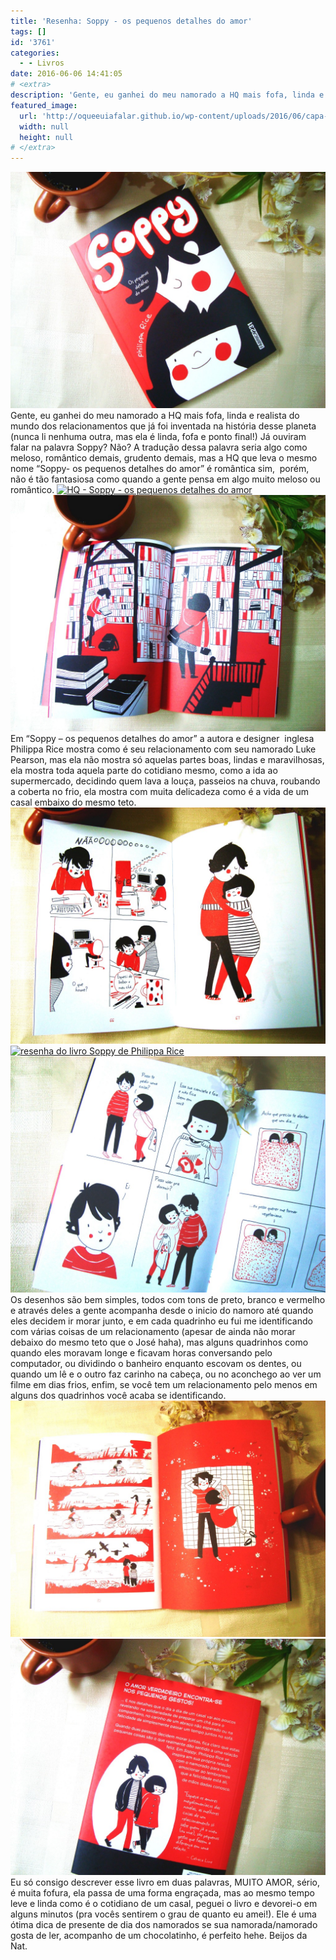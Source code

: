 ```yaml
---
title: 'Resenha: Soppy - os pequenos detalhes do amor'
tags: []
id: '3761'
categories:
  - - Livros
date: 2016-06-06 14:41:05
# <extra>
description: 'Gente, eu ganhei do meu namorado a HQ mais fofa, linda e realista do mundo dos relacionamentos que já foi inventada na história desse planeta (nunca li nenhuma outra, mas ela é linda, fofa e ponto final!) Já ouviram falar na palavra Soppy? Não? A tradução dessa palavra seria algo como meloso, romântico demais, grudento demais, mas a HQ que leva o mesmo nome “Soppy- os pequenos detalhes do amor” é romântica sim,  porém, não é tão fantasiosa como quando a gente pensa em algo muito meloso ou romântico. Em “Soppy – os pequenos detalhes do amor” a autora e designer  inglesa Philippa Rice mostra como é seu relacionamento com seu namorado Luke Pearson, mas ela não mostra só aquelas partes boas, lindas e maravilhosas, ela mostra toda aquela parte do cotidiano mesmo, como a ida ao supermercado, decidindo quem &hellip;'
featured_image: 
  url: 'http://oqueeuiafalar.github.io/wp-content/uploads/2016/06/capa-do-livro-Soppy-os-pequenos-detalhes-do-amor-1024x768.jpg'
  width: null
  height: null
# </extra>
---
```


[![resenha - soppy - os pequenos detalhes do amor](/wp-content/uploads/2016/06/capa-do-livro-Soppy-os-pequenos-detalhes-do-amor-1024x768.jpg)](/wp-content/uploads/2016/06/capa-do-livro-Soppy-os-pequenos-detalhes-do-amor.jpg) Gente, eu ganhei do meu namorado a HQ mais fofa, linda e realista do mundo dos relacionamentos que já foi inventada na história desse planeta (nunca li nenhuma outra, mas ela é linda, fofa e ponto final!) Já ouviram falar na palavra Soppy? Não? A tradução dessa palavra seria algo como meloso, romântico demais, grudento demais, mas a HQ que leva o mesmo nome “Soppy- os pequenos detalhes do amor” é romântica sim,  porém, não é tão fantasiosa como quando a gente pensa em algo muito meloso ou romântico. [![HQ - Soppy - os pequenos detalhes do amor](/wp-content/uploads/2016/06/páginas-do-livro-soppy-os-pequenos-detalhes-do-amor-1024x768.jpg)](/wp-content/uploads/2016/06/páginas-do-livro-soppy-os-pequenos-detalhes-do-amor.jpg) [![resumo - soppy - os pequenos detalhes do amor -HQ](/wp-content/uploads/2016/06/HQ-Soppy-os-pequenos-detalhes-do-amor-resenha-1024x768.jpg)](/wp-content/uploads/2016/06/HQ-Soppy-os-pequenos-detalhes-do-amor-resenha.jpg) Em “Soppy – os pequenos detalhes do amor” a autora e designer  inglesa Philippa Rice mostra como é seu relacionamento com seu namorado Luke Pearson, mas ela não mostra só aquelas partes boas, lindas e maravilhosas, ela mostra toda aquela parte do cotidiano mesmo, como a ida ao supermercado, decidindo quem lava a louça, passeios na chuva, roubando a coberta no frio, ela mostra com muita delicadeza como é a vida de um casal embaixo do mesmo teto. [![resumo - HQ - Soppy - Philipa Rice](/wp-content/uploads/2016/06/Soppy-os-pequenos-detalhes-do-amor-resenha-da-HQ-1024x768.jpg)](/wp-content/uploads/2016/06/Soppy-os-pequenos-detalhes-do-amor-resenha-da-HQ.jpg) [![resenha do livro Soppy de Philippa Rice](/wp-content/uploads/2016/06/páginas-da-HQ-soppy-os-pequenos-detalhes-do-amor-1024x768.jpg)](/wp-content/uploads/2016/06/páginas-da-HQ-soppy-os-pequenos-detalhes-do-amor.jpg) [![HQ - Soppy - os pequenos detalhes do amor - resenha ](/wp-content/uploads/2016/06/reseumo-Soppy-os-pequenos-detalhes-do-amor-1024x768.jpg)](/wp-content/uploads/2016/06/reseumo-Soppy-os-pequenos-detalhes-do-amor.jpg) Os desenhos são bem simples, todos com tons de preto, branco e vermelho e através deles a gente acompanha desde o inicio do namoro até quando eles decidem ir morar junto, e em cada quadrinho eu fui me identificando com várias coisas de um relacionamento (apesar de ainda não morar debaixo do mesmo teto que o José haha), mas alguns quadrinhos como quando eles moravam longe e ficavam horas conversando pelo computador, ou dividindo o banheiro enquanto escovam os dentes, ou quando um lê e o outro faz carinho na cabeça, ou no aconchego ao ver um filme em dias frios, enfim, se você tem um relacionamento pelo menos em alguns dos quadrinhos você acaba se identificando. [![Livro de Philippa Rice - Soppy - Os pequenos detalhes do amor](/wp-content/uploads/2016/06/Resenha-soppy-os-pequenos-detalhes-do-amor-de-Philippa-Rice-1024x768.jpg)](/wp-content/uploads/2016/06/Resenha-soppy-os-pequenos-detalhes-do-amor-de-Philippa-Rice.jpg)[![Contra capa da HQ - Soppy - os pequenos detalhes do amor - resenha](/wp-content/uploads/2016/06/contra-capa-do-livro-Soppy-os-pequenos-detalhes-do-amor-1024x768.jpg)](/wp-content/uploads/2016/06/contra-capa-do-livro-Soppy-os-pequenos-detalhes-do-amor.jpg) Eu só consigo descrever esse livro em duas palavras, MUITO AMOR, sério, é muita fofura, ela passa de uma forma engraçada, mas ao mesmo tempo leve e linda como é o cotidiano de um casal, peguei o livro e devorei-o em alguns minutos (pra vocês sentirem o grau de quanto eu amei!). Ele é uma ótima dica de presente de dia dos namorados se sua namorada/namorado gosta de ler, acompanho de um chocolatinho, é perfeito hehe. Beijos da Nat.
